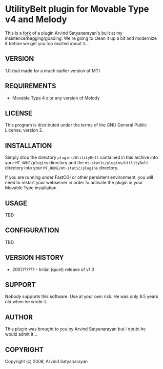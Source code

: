 # UtilityBelt plugin for Movable Type v4 and Melody #

This is a [fork](http://code.sixapart.com/svn/mtplugins/trunk/UtilityBelt) of a plugin Arvind Satyanarayan's built at my insistence/begging/goading.  We're going to clean it up a bit and modernize it before we get you too excited about it...

## VERSION ##

1.0 (but made for a much earlier version of MT)

## REQUIREMENTS ##

* Movable Type 4.x or any version of Melody

## LICENSE ##

This program is distributed under the terms of the GNU General Public License,
version 2.

## INSTALLATION ##

Simply drop the directory `plugins/UtilityBelt` contained in this archive
into your `MT_HOME/plugins` directory and the `mt-static/plugins/UtilityBelt` directory into your `MT_HOME/mt-static/plugins` directory.

If you are running under FastCGI or other persistent environment, you will
need to restart your webserver in order to activate the plugin in your Movable
Type installation.

## USAGE ##

TBD

## CONFIGURATION ##

TBD

## VERSION HISTORY ##

* 2007/??/?? - Initial (quiet) release of v1.0

## SUPPORT ##

Nobody supports this software. Use at your own risk. He was only 9.5 years old
when he wrote it.

## AUTHOR ##

This plugin was brought to you by Arvind Satyanarayan but I doubt he would admit it...

## COPYRIGHT ##

Copyright (c) 2008, Arvind Satyanarayan